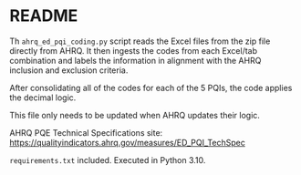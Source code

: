 # README

Th `ahrq_ed_pqi_coding.py` script reads the Excel files from the zip file directly from AHRQ.
It then ingests the codes from each Excel/tab combination and labels the 
information in alignment with the AHRQ inclusion and exclusion criteria.

After consolidating all of the codes for each of the 5 PQIs, the code
applies the decimal logic.

This file only needs to be updated when AHRQ updates their logic.

AHRQ PQE Technical Specifications site: https://qualityindicators.ahrq.gov/measures/ED_PQI_TechSpec

`requirements.txt` included. Executed in Python 3.10.
